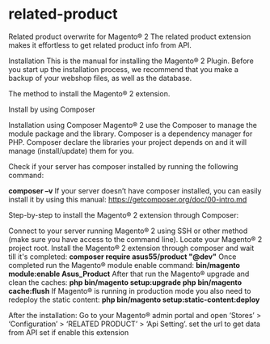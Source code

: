 # related-product
Related product overwrite for Magento® 2
The related product extension makes it effortless to get related product info from API.

Installation
This is the manual for installing the Magento® 2 Plugin. Before you start up the installation process, we recommend that you make a backup of your webshop files, as well as the database.

The method to install the Magento® 2 extension.

Install by using Composer

Installation using Composer
Magento® 2 use the Composer to manage the module package and the library. Composer is a dependency manager for PHP. Composer declare the libraries your project depends on and it will manage (install/update) them for you.

Check if your server has composer installed by running the following command:

**composer –v**
If your server doesn’t have composer installed, you can easily install it by using this manual: https://getcomposer.org/doc/00-intro.md

Step-by-step to install the Magento® 2 extension through Composer:

Connect to your server running Magento® 2 using SSH or other method (make sure you have access to the command line).
Locate your Magento® 2 project root.
Install the Magento® 2 extension through composer and wait till it's completed:
**composer require asus55/product "@dev"**
Once completed run the Magento® module enable command:
**bin/magento module:enable Asus_Product**
After that run the Magento® upgrade and clean the caches:
**php bin/magento setup:upgrade
php bin/magento cache:flush**
If Magento® is running in production mode you also need to redeploy the static content:
**php bin/magento setup:static-content:deploy**


After the installation: Go to your Magento® admin portal and open ‘Stores’ > ‘Configuration’ > ‘RELATED PRODUCT’ > ‘Api Setting’.
set the url to get data from API
set if enable this extension